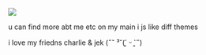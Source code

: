 ![](https://komarev.com/ghpvc/?username=jekosian&label=dooshbeegs&style=flat-square&color=9d4c63&base=7482)

u can find more abt me etc on my main i js like diff themes

i love my friedns charlie & jek (˶˘ ³˘(´͈ ᵕ `͈˶) 
